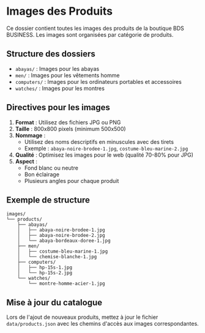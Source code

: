 # Images des Produits

Ce dossier contient toutes les images des produits de la boutique BDS BUSINESS. Les images sont organisées par catégorie de produits.

## Structure des dossiers

- `abayas/` : Images pour les abayas
- `men/` : Images pour les vêtements homme
- `computers/` : Images pour les ordinateurs portables et accessoires
- `watches/` : Images pour les montres

## Directives pour les images

1. **Format** : Utilisez des fichiers JPG ou PNG
2. **Taille** : 800x800 pixels (minimum 500x500)
3. **Nommage** : 
   - Utilisez des noms descriptifs en minuscules avec des tirets
   - Exemple : `abaya-noire-brodee-1.jpg`, `costume-bleu-marine-2.jpg`
4. **Qualité** : Optimisez les images pour le web (qualité 70-80% pour JPG)
5. **Aspect** : 
   - Fond blanc ou neutre
   - Bon éclairage
   - Plusieurs angles pour chaque produit

## Exemple de structure

```
images/
└── products/
    ├── abayas/
    │   ├── abaya-noire-brodee-1.jpg
    │   ├── abaya-noire-brodee-2.jpg
    │   └── abaya-bordeaux-doree-1.jpg
    ├── men/
    │   ├── costume-bleu-marine-1.jpg
    │   └── chemise-blanche-1.jpg
    ├── computers/
    │   ├── hp-15s-1.jpg
    │   └── hp-15s-2.jpg
    └── watches/
        └── montre-homme-acier-1.jpg
```

## Mise à jour du catalogue

Lors de l'ajout de nouveaux produits, mettez à jour le fichier `data/products.json` avec les chemins d'accès aux images correspondantes.
